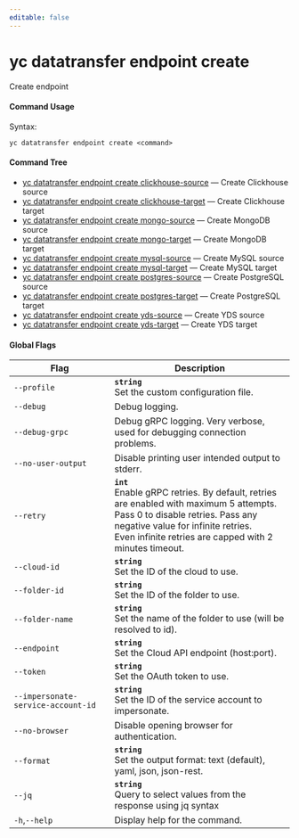 ```yaml
---
editable: false
---
```


# yc datatransfer endpoint create

Create endpoint

#### Command Usage

Syntax: 

`yc datatransfer endpoint create <command>`

#### Command Tree

- [yc datatransfer endpoint create clickhouse-source](clickhouse-source.md) — Create Clickhouse source
- [yc datatransfer endpoint create clickhouse-target](clickhouse-target.md) — Create Clickhouse target
- [yc datatransfer endpoint create mongo-source](mongo-source.md) — Create MongoDB source
- [yc datatransfer endpoint create mongo-target](mongo-target.md) — Create MongoDB target
- [yc datatransfer endpoint create mysql-source](mysql-source.md) — Create MySQL source
- [yc datatransfer endpoint create mysql-target](mysql-target.md) — Create MySQL target
- [yc datatransfer endpoint create postgres-source](postgres-source.md) — Create PostgreSQL source
- [yc datatransfer endpoint create postgres-target](postgres-target.md) — Create PostgreSQL target
- [yc datatransfer endpoint create yds-source](yds-source.md) — Create YDS source
- [yc datatransfer endpoint create yds-target](yds-target.md) — Create YDS target

#### Global Flags

| Flag | Description |
|----|----|
|`--profile`|<b>`string`</b><br/>Set the custom configuration file.|
|`--debug`|Debug logging.|
|`--debug-grpc`|Debug gRPC logging. Very verbose, used for debugging connection problems.|
|`--no-user-output`|Disable printing user intended output to stderr.|
|`--retry`|<b>`int`</b><br/>Enable gRPC retries. By default, retries are enabled with maximum 5 attempts.<br/>Pass 0 to disable retries. Pass any negative value for infinite retries.<br/>Even infinite retries are capped with 2 minutes timeout.|
|`--cloud-id`|<b>`string`</b><br/>Set the ID of the cloud to use.|
|`--folder-id`|<b>`string`</b><br/>Set the ID of the folder to use.|
|`--folder-name`|<b>`string`</b><br/>Set the name of the folder to use (will be resolved to id).|
|`--endpoint`|<b>`string`</b><br/>Set the Cloud API endpoint (host:port).|
|`--token`|<b>`string`</b><br/>Set the OAuth token to use.|
|`--impersonate-service-account-id`|<b>`string`</b><br/>Set the ID of the service account to impersonate.|
|`--no-browser`|Disable opening browser for authentication.|
|`--format`|<b>`string`</b><br/>Set the output format: text (default), yaml, json, json-rest.|
|`--jq`|<b>`string`</b><br/>Query to select values from the response using jq syntax|
|`-h`,`--help`|Display help for the command.|
